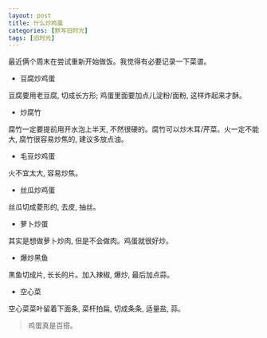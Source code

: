 ```yaml
---
layout: post
title: 什么炒鸡蛋
categories: [默写旧时光]
tags: [旧时光]
---
```


最近俩个周末在尝试重新开始做饭。我觉得有必要记录一下菜谱。

- 豆腐炒鸡蛋

豆腐要用老豆腐, 切成长方形; 鸡蛋里面要加点儿淀粉/面粉, 这样炸起来才酥。

- 炒腐竹

腐竹一定要提前用开水泡上半天, 不然很硬的。腐竹可以炒木耳/芹菜。火一定不能大, 腐竹很容易炒焦的, 建议多放点油。

- 毛豆炒鸡蛋

火不宜太大, 容易炒焦。

- 丝瓜炒鸡蛋

丝瓜切成菱形的, 去皮, 抽丝。

- 萝卜炒蛋

其实是想做萝卜炒肉, 但是不会做肉。鸡蛋就很好炒。

- 爆炒黑鱼

黑鱼切成片, 长长的片。加入辣椒, 爆炒, 最后加点蒜。

- 空心菜

空心菜菜叶留着下面条, 菜杆拍扁, 切成条条, 适量盐, 蒜。

> 鸡蛋真是百搭。
